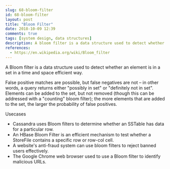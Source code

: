 ```yaml
---
slug: 68-bloom-filter
id: 68-bloom-filter
layout: post
title: "Bloom Filter"
date: 2018-10-09 12:39
comments: true
tags: [system design, data structures]
description: A bloom filter is a data structure used to detect whether an element is in a set in a time and space efficient way. A query returns either "possibly in set" or "definitely not in set".
references:
  - https://en.wikipedia.org/wiki/Bloom_filter
---
```


A Bloom filter is a data structure used to detect whether an element is in a set in a time and space efficient way.

False positive matches are possible, but false negatives are not – in other words, a query returns either "possibly in set" or "definitely not in set". Elements can be added to the set, but not removed (though this can be addressed with a "counting" bloom filter); the more elements that are added to the set, the larger the probability of false positives.

Usecases

- Cassandra uses Bloom filters to determine whether an SSTable has data for a particular row.
- An HBase Bloom Filter is an efficient mechanism to test whether a StoreFile contains a specific row or row-col cell.
- A website's anti-fraud system can use bloom filters to reject banned users effectively.
- The Google Chrome web browser used to use a Bloom filter to identify malicious URLs.
